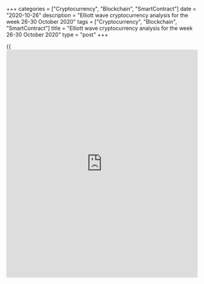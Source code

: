 +++
categories = ["Cryptocurrency", "Blockchain", "SmartContract"]
date = "2020-10-26"
description = "Elliott wave cryptocurrency analysis for the week 26-30 October 2020"
tags = ["Cryptocurrency", "Blockchain", "SmartContract"]
title = "Elliott wave cryptocurrency analysis for the week 26-30 October 2020"
type = "post"
+++

{{<iframe id="large-banner" src="https://www.bounty.group/#slide=19.0" width="100%" height="600" scrolling="no" style="border: 0px solid rgb(216, 221, 230); border-radius: 3px;">}}

2020-10-26

2020-10-26

Medium-term forecast for five cryptocurrencies as of 26.10.2020Roman
Onegin

I welcome my readers!

I have prepared a medium-term cryptocurrency forecast based on Elliott
wave analysis of Bitcoin, Ethereum, Litecoin, EOS, and Ripple. I offer
trading signals for each cryptocurrency pair.

I expect all major cryptocurrency pairs to rise during the coming
trading week.

The article covers the following subjects:

##  **Elliott wave Bitcoin analysis**

 ****

On the [daily](https://www.fintecher.org/2020/03/03/forex-trading-daily-strategy/) BTCUSD timeframe, we see that at the end of 2017, the
bullish impulse wave 3 was completed, followed by the development of a
large correction 4. Most likely, wave 4 will take the form of a double
zigzag [W]-[X]-[Y]. As part of this pattern, wave [W] was built in the
form of a zigzag, and now the final part of the linking wave [X] is
developing, it is a double zigzag (W)-(X)-(Y). The sub-wave (Y), like
the subwave (W), is a standard zigzag. Consider the sub-wave (Y) on the
H8 timeframe.

The zigzag-looking wave (Y) consists of three main sub-waves A-B-C.
Bullish wave A in the form of a five-wave impulse has been fully
completed. Most likely, the corrective wave (B) has also been completed,
it is a contracting triangle. Now the middle part of the final impulse
wave C is developing, that is, the impulse [3] is forming. The end of
the indicated impulse will be near the level of 13760.00, then, after a
small pullback in the corrective wave [4], the growth will continue in
the wave [5] towards the level of 15200.00.

### Trading plan for [BTCUSD][1] for the week:

Buy 13076.50, TP 13760.00

* * *

##  **Elliott wave Ethereum analysis**

 ****

Ethereum continues to develop a large triple zigzag consisting of sub-
waves (W)-(X)-(Y)-(X)-(Z). Recently, the second actionary wave (Y) of
the indicated pattern has been completed, then the market began to
rapidly decline, forming the first part of the linking wave (X). Most
likely, wave (X) will have a standard A-B-C zigzag shape. Let's take a
closer look at the last part of the chart on the H8 timeframe.

The downward impulse wave A was fully completed, then the development of
corrective wave B began, it is now taking the form of a double zigzag
[W]-[X]-[Y]. It is likely that the double combination will soon complete
its development. We are now at the end of the impulse wave (c). Most
likely, the growth will continue to the level of 443.00, then the market
will reverse and start moving down in a new bearish trend. At the
indicated level, the correction B will be 76.4% of impulse A.

### Trading plan **[ETHUSD][2] **for the week:

Buy 405.49, TP 443.00

* * *

##  **Elliott wave Litecoin analysis**

 ****

Litecoin continues the development of the global corrective wave B,
consisting of sub-waves [W]-[X]-[Y]-[X]-[Z] and taking the form of a
complex triple zigzag formation. On the [daily](https://www.fintecher.org/2020/03/03/forex-trading-daily-strategy/) timeframe, we see that
after the end of the second linking wave [X], the price began to decline
in the last wave [Z], which, judging by the structure, takes the form of
a double zigzag (W)-(X)-(Y). At the moment, the final wave (Y) is being
formed. Let's look at it on a smaller timeframe.

Wave (Y) is a simple zigzag A-B-C. Wave A is a bearish five-wave
impulse, wave B is a correction in the form of a standard zigzag, inside
which an impulse wave [C] is developing. Most likely, the growth will
continue to the level of 62.50, at which correction B will equal 76.4%
of impulse C, then the cryptocurrency pair will begin to decline in the
final impulse C, as shown in the chart.

### Trading plan for **[LTCUSD][3]**  for the week:

Buy 57.95, TP 62.50

* * *

##  **Elliott wave EOS analysis**

 ****

The EOSUSD cryptocurrency pair is developing a correctional wave B. Its
development has lasted for more than two years. The current structure of
the indicated correction looks like a bearish triple zigzag, which
consists of five sub-waves [W]-[X]-[Y]-[X]-[Z]. We see that four parts
out of five are already fully completed, and at the moment the market is
moving down in the last wave [Z]. Wave [Z], like other actionary sub-
waves [W] and [Y], is a simple zigzag (A)-(B)-(C). Let's look at this
zigzag on the H8 timeframe.

The downward zigzag (A)-(B)-(C) was built in half. We saw a bearish
impulse wave (A) followed by an upward corrective wave (B). Correction
(B) will likely take the shape of a double zigzag W-X-Y. The W and X
waves have already been formed, and the Y wave has recently started
developing. During this trading week, we could see the price rise in the
indicated wave towards the level of 3.33. At this level, the entire
correction (B) will be 61.8% of the impulse wave (A).

### Trading plan for **[EOSUSD][4]**  for the week

Buy 2.69, TP 3.33

* * *

##  **Elliott wave Ripple analysis**

 ****

A descending triple zigzag consisting of sub-waves [W]-[X]-[Y]-[X]-[Z]
is developing. The first four parts of this zigzag have been completed.
At the moment, the last wave [Z] is developing, it is a simple bearish
zigzag, consisting of sub-waves (A)-(B)-(C). Let's consider its
structure on the H8 timeframe.

In the last section of the chart, there is a downward zigzag developing,
inside which the bearish impulse wave (A) was fully completed, and a
corrective wave (B) then started developing. It is likely that
correction (B) is a triple zigzag. In the short term, we could see the
current wave Z completing the correction near the level of 0.273. At
this level, wave (B) will be 50% of impulse (A).

### Trading plan for **[XRPUSD][5]** for the week:

Buy 0.255, TP 0.273

* * *

P.S. Did you like my article? Share it in social networks: it will be
the best “thank you" :)

Ask me questions and comment below. I’ll be glad to answer your
questions and give necessary explanations.

 **Useful links:**

  * I recommend trying to trade with a reliable broker [here][6]. The system allows you to trade by yourself or copy successful traders from all across the globe.
  * Use my promo-code BLOG for getting deposit bonus 50% on LiteForex platform. Just enter this code in the appropriate field while [depositing][7] your trading account.
  * Telegram chat for traders: <t.me/liteforexengchat>. We are sharing the signals and trading experience
  * Telegram channel with high-quality analytics, Forex reviews, training articles, and other useful things for traders <t.me/liteforex>

## Price chart of BTCUSD in real time mode

The content of this article reflects the author’s opinion and does not
necessarily reflect the official position of LiteForex. The material
published on this page is provided for informational purposes only and
should not be considered as the provision of investment advice for the
purposes of Directive 2004/39/EC.

Rate this article:

{{value}}

( {{count}} {{title}} )

   1. my.liteforex.com/trading/chart?symbol=BTCUSD
   2. my.liteforex.com/trading/chart?symbol=ETHUSD
   3. my.liteforex.com/trading/chart?symbol=LTCUSD
   4. my.liteforex.com/trading/chart?symbol=EOSUSD&returnUrl=true
   5. my.liteforex.com/trading/chart?symbol=XRPUSD
   6. my.liteforex.com/?category=analysts-opinions&slug=medium-term-forecast-for-five-cryptocurrencies-as-of-26102020&openPopup=%2Fregistration%2Fpopup&utm_source=blog&utm_medium=article&utm_campaign=bonus
   7. my.liteforex.com/deposit/?category=analysts-opinions&slug=medium-term-forecast-for-five-cryptocurrencies-as-of-26102020&promo_code=BLOG&utm_source=blog&utm_medium=article&utm_campaign=bonus